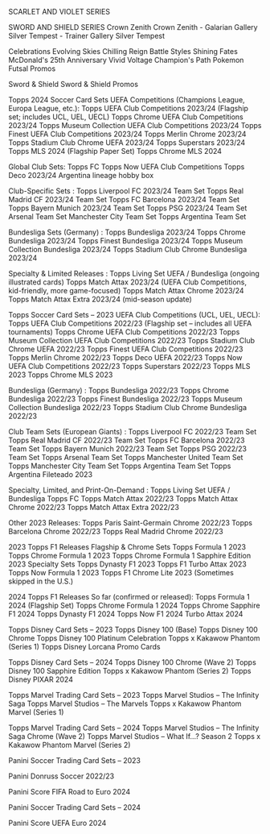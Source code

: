 SCARLET AND VIOLET SERIES
<!-- Pokemon Surging Spark -->
<!-- Pokemon Prismatic Evolutions -->
<!-- Pokemon Journey Together -->
<!-- Pokemon Stellar Crown -->
<!-- Pokemon Shrouded Fable -->
<!-- Pokemon Destine Rivals -->
<!-- Pokemon Trick or Trade 2024 /2023 -->
<!-- Pokemon Twilight Masquerade -->
<!-- Pokemon Temporal Forces -->
<!-- Pokemon Paldean Fates -->
<!-- Pokemon Paradox Rift -->
<!-- Pokemon 151 -->
<!-- Pokemon Obsidian Flames -->
<!-- Pokemon Paldea Evolved -->
<!-- Pokemon Scarlet and Violet Energies -->
<!-- Pokemon Scarlet and Violet -->

SWORD AND SHIELD SERIES
Crown Zenith
Crown Zenith - Galarian Gallery
Silver Tempest - Trainer Gallery
Silver Tempest
<!-- Lost Origin -->
<!-- Astral Radiance -->
<!-- Brilliant Stars -->
<!-- Fusion Strike -->
Celebrations
Evolving Skies
Chilling Reign
Battle Styles
Shining Fates
McDonald's 25th Anniversary
Vivid Voltage
Champion's Path
Pokemon Futsal Promos
<!-- Darkness Ablaze -->
<!-- Rebel Clash -->
Sword & Shield
Sword & Shield Promos

Topps 2024 Soccer Card Sets 
UEFA Competitions (Champions League, Europa League, etc.):
Topps UEFA Club Competitions 2023/24 (Flagship set; includes UCL, UEL, UECL)
Topps Chrome UEFA Club Competitions 2023/24
Topps Museum Collection UEFA Club Competitions 2023/24
Topps Finest UEFA Club Competitions 2023/24
Topps Merlin Chrome 2023/24 
Topps Stadium Club Chrome UEFA 2023/24
Topps Superstars 2023/24
Topps MLS 2024 (Flagship Paper Set)
Topps Chrome MLS 2024

Global Club Sets:
Topps FC 
Topps Now UEFA Club Competitions 
Topps Deco 2023/24 
Argentina lineage hobby box

Club-Specific Sets :
Topps Liverpool FC 2023/24 Team Set
Topps Real Madrid CF 2023/24 Team Set
Topps FC Barcelona 2023/24 Team Set
Topps Bayern Munich 2023/24 Team Set
Topps PSG 2023/24 Team Set
Arsenal Team Set
Manchester City Team Set
Topps Argentina Team Set

Bundesliga Sets (Germany) :
Topps Bundesliga 2023/24
Topps Chrome Bundesliga 2023/24
Topps Finest Bundesliga 2023/24
Topps Museum Collection Bundesliga 2023/24
Topps Stadium Club Chrome Bundesliga 2023/24

Specialty & Limited Releases :
Topps Living Set UEFA / Bundesliga (ongoing illustrated cards)
Topps Match Attax 2023/24 (UEFA Club Competitions, kid-friendly, more game-focused)
Topps Match Attax Chrome 2023/24
Topps Match Attax Extra 2023/24 (mid-season update)

Topps Soccer Card Sets – 2023
UEFA Club Competitions (UCL, UEL, UECL):
Topps UEFA Club Competitions 2022/23 (Flagship set – includes all UEFA tournaments)
Topps Chrome UEFA Club Competitions 2022/23
Topps Museum Collection UEFA Club Competitions 2022/23
Topps Stadium Club Chrome UEFA 2022/23
Topps Finest UEFA Club Competitions 2022/23
Topps Merlin Chrome 2022/23
Topps Deco UEFA 2022/23
Topps Now UEFA Club Competitions 2022/23 
Topps Superstars 2022/23
Topps MLS 2023 
Topps Chrome MLS 2023


Bundesliga (Germany) :
Topps Bundesliga 2022/23
Topps Chrome Bundesliga 2022/23
Topps Finest Bundesliga 2022/23
Topps Museum Collection Bundesliga 2022/23
Topps Stadium Club Chrome Bundesliga 2022/23

Club Team Sets (European Giants) :
Topps Liverpool FC 2022/23 Team Set
Topps Real Madrid CF 2022/23 Team Set
Topps FC Barcelona 2022/23 Team Set
Topps Bayern Munich 2022/23 Team Set
Topps PSG 2022/23 Team Set
Topps Arsenal Team Set
Topps Manchester United Team Set
Topps Manchester City Team Set
Topps Argentina Team Set
Topps Argentina Fileteado 2023 


Specialty, Limited, and Print-On-Demand :
Topps Living Set UEFA / Bundesliga 
Topps FC 
Topps Match Attax 2022/23
Topps Match Attax Chrome 2022/23
Topps Match Attax Extra 2022/23

Other 2023 Releases:
Topps Paris Saint-Germain Chrome 2022/23
Topps Barcelona Chrome 2022/23
Topps Real Madrid Chrome 2022/23

2023 Topps F1 Releases
Flagship & Chrome Sets
Topps Formula 1 2023 
Topps Chrome Formula 1 2023
Topps Chrome Formula 1 Sapphire Edition 2023
Specialty Sets
Topps Dynasty F1 2023
Topps F1 Turbo Attax 2023
Topps Now Formula 1 2023
Topps F1 Chrome Lite 2023 (Sometimes skipped in the U.S.)

2024 Topps F1 Releases
So far (confirmed or released):
Topps Formula 1 2024 (Flagship Set)
Topps Chrome Formula 1 2024
Topps Chrome Sapphire F1 2024
Topps Dynasty F1 2024
Topps Now F1 2024
Turbo Attax 2024

Topps Disney Card Sets – 2023
Topps Disney 100 (Base)
Topps Disney 100 Chrome
Topps Disney 100 Platinum Celebration
Topps x Kakawow Phantom (Series 1)
Topps Disney Lorcana Promo Cards

Topps Disney Card Sets – 2024
Topps Disney 100 Chrome (Wave 2)
Topps Disney 100 Sapphire Edition
Topps x Kakawow Phantom (Series 2)
Topps Disney PIXAR 2024

Topps Marvel Trading Card Sets – 2023
Topps Marvel Studios – The Infinity Saga
Topps Marvel Studios – The Marvels
Topps x Kakawow Phantom Marvel (Series 1)

Topps Marvel Trading Card Sets – 2024
Topps Marvel Studios – The Infinity Saga Chrome (Wave 2)
Topps Marvel Studios – What If…? Season 2
Topps x Kakawow Phantom Marvel (Series 2)

Panini Soccer Trading Card Sets – 2023
<!-- Panini Prizm Premier League 2022/23 -->
Panini Donruss Soccer 2022/23
<!-- Panini Select La Liga 2022/23
Panini Select Serie A 2022/23 -->
<!-- Panini Obsidian Soccer 2022/23 -->
<!-- Panini Immaculate Soccer 2022/23 -->
<!-- Panini Chronicles Soccer 2022/23 (includes Serie A, La Liga, Premier League) -->
<!-- Panini Revolution Soccer 2022/23 -->
Panini Score FIFA Road to Euro 2024
<!-- Panini National Treasures Soccer 2022/23 -->
<!-- Panini Mosaic Road to FIFA World Cup 2022  -->

Panini Soccer Trading Card Sets – 2024
<!-- Panini Prizm Premier League 2023/24
Panini Donruss Soccer 2023/24
Panini Select La Liga 2023/24
Panini Select Serie A 2023/24
Panini Obsidian Soccer 2023/24
Panini Immaculate Soccer 2023/24
Panini Chronicles Soccer 2023/24 (includes Serie A, La Liga, Premier League) -->
Panini Score UEFA Euro 2024
<!-- Panini Revolution Soccer 2023/24 -->
<!-- Panini Eminence Soccer 2023/24 (ultra-premium) -->
<!-- Panini National Treasures Soccer 2023/24 (expected mid-to-late 2024) -->




